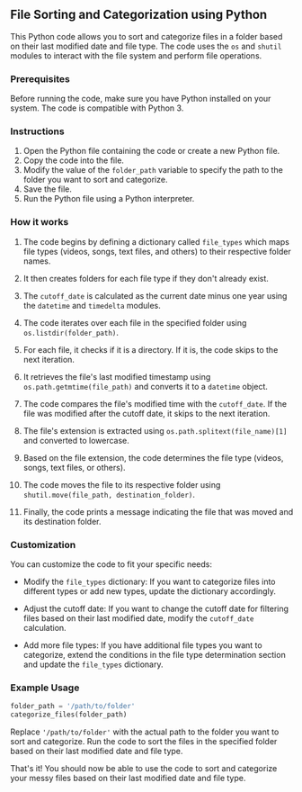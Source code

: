 ## File Sorting and Categorization using Python

This Python code allows you to sort and categorize files in a folder based on their last modified date and file type. The code uses the `os` and `shutil` modules to interact with the file system and perform file operations.

### Prerequisites

Before running the code, make sure you have Python installed on your system. The code is compatible with Python 3.

### Instructions

1. Open the Python file containing the code or create a new Python file.
2. Copy the code into the file.
3. Modify the value of the `folder_path` variable to specify the path to the folder you want to sort and categorize.
4. Save the file.
5. Run the Python file using a Python interpreter.

### How it works

1. The code begins by defining a dictionary called `file_types` which maps file types (videos, songs, text files, and others) to their respective folder names.

2. It then creates folders for each file type if they don't already exist.

3. The `cutoff_date` is calculated as the current date minus one year using the `datetime` and `timedelta` modules.

4. The code iterates over each file in the specified folder using `os.listdir(folder_path)`.

5. For each file, it checks if it is a directory. If it is, the code skips to the next iteration.

6. It retrieves the file's last modified timestamp using `os.path.getmtime(file_path)` and converts it to a `datetime` object.

7. The code compares the file's modified time with the `cutoff_date`. If the file was modified after the cutoff date, it skips to the next iteration.

8. The file's extension is extracted using `os.path.splitext(file_name)[1]` and converted to lowercase.

9. Based on the file extension, the code determines the file type (videos, songs, text files, or others).

10. The code moves the file to its respective folder using `shutil.move(file_path, destination_folder)`.

11. Finally, the code prints a message indicating the file that was moved and its destination folder.

### Customization

You can customize the code to fit your specific needs:

- Modify the `file_types` dictionary: If you want to categorize files into different types or add new types, update the dictionary accordingly.

- Adjust the cutoff date: If you want to change the cutoff date for filtering files based on their last modified date, modify the `cutoff_date` calculation.

- Add more file types: If you have additional file types you want to categorize, extend the conditions in the file type determination section and update the `file_types` dictionary.

### Example Usage

```python
folder_path = '/path/to/folder'
categorize_files(folder_path)
```

Replace `'/path/to/folder'` with the actual path to the folder you want to sort and categorize. Run the code to sort the files in the specified folder based on their last modified date and file type.

That's it! You should now be able to use the code to sort and categorize your messy files based on their last modified date and file type.
